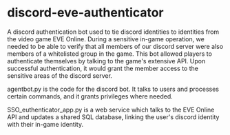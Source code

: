 # discord-eve-authenticator
A discord authentication bot used to tie discord identities to identities from the video game EVE Online. During a sensitive in-game operation, we needed to be able to verify that all members of our discord server were also members of a whitelisted group in the game. This bot allowed players to authenticate themselves by talking to the game's extensive API. Upon successful authentication, it would grant the member access to the sensitive areas of the discord server.

agentbot.py is the code for the discord bot. It talks to users and processes certain commands, and it grants privileges where needed. 

SSO_euthenticator_app.py is a web service which talks to the EVE Online API and updates a shared SQL database, linking the user's discord identity with their in-game identity.
